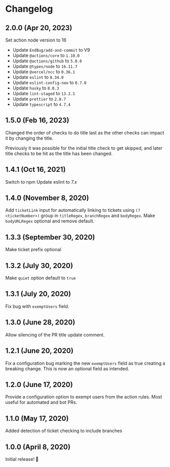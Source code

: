 # Changelog

## 2.0.0 (Apr 20, 2023)
Set action node version to 16

- Update `EndBug/add-and-commit` to V9
- Update `@actions/core` to `1.10.0`
- Update `@actions/github` to `5.0.0`
- Update `@types/node` to `16.11.7`
- Update `@vercel/ncc` to `0.36.1`
- Update `eslint` to `8.34.0`
- Update `eslint-config-neo` to `0.7.0`
- Update `husky` to `8.0.3`
- Update `lint-staged` to `13.2.1`
- Update `prettier` to `2.8.7`
- Update `typescript` to `4.7.4`

## 1.5.0 (Feb 16, 2023)

Changed the order of checks to do title last as the other checks can impact it by changing the title.

Previously it was possible for the initial title check to get skipped, and later title checks to be hit as the title has been changed.

## 1.4.1 (Oct 16, 2021)

Switch to npm
Update eslint to 7.x

## 1.4.0 (November 8, 2020)

Add `ticketLink` input for automatically linking to tickets using `(?<ticketNumber>)` group in `titleRegex`, `branchRegex` and `bodyRegex`.
Make `bodyURLRegex` optional and remove default.

## 1.3.3 (September 30, 2020)

Make ticket prefix optional

## 1.3.2 (July 30, 2020)

Make `quiet` option default to `true`

## 1.3.1 (July 20, 2020)

Fix bug with `exemptUsers` field.

## 1.3.0 (June 28, 2020)

Allow silencing of the PR title update comment.

## 1.2.1 (June 20, 2020)

Fix a configuration bug marking the new `exemptUsers` field as true creating a breaking change. This is now an optional field as intended.

## 1.2.0 (June 17, 2020)

Provide a configuration option to exempt users from the action rules. Most useful for automated and bot PRs.

## 1.1.0 (May 17, 2020)

Added detection of ticket checking to include branches

## 1.0.0 (April 8, 2020)

Initial release! :tada:

